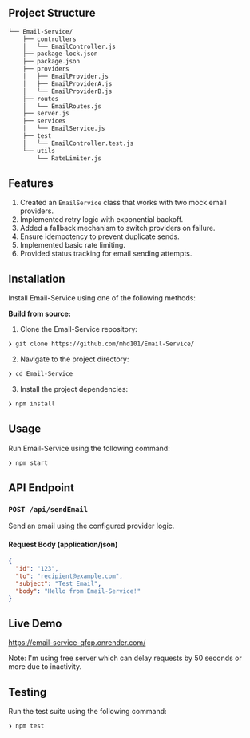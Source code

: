 
##  Project Structure

```sh
└── Email-Service/
    ├── controllers
    │   └── EmailController.js
    ├── package-lock.json
    ├── package.json
    ├── providers
    │   ├── EmailProvider.js
    │   ├── EmailProviderA.js
    │   └── EmailProviderB.js
    ├── routes
    │   └── EmailRoutes.js
    ├── server.js
    ├── services
    │   └── EmailService.js
    ├── test
    │   └── EmailController.test.js
    └── utils
        └── RateLimiter.js
```

## Features

1. Created an `EmailService` class that works with two mock email providers.  
2. Implemented retry logic with exponential backoff.  
3. Added a fallback mechanism to switch providers on failure.  
4. Ensure idempotency to prevent duplicate sends.  
5. Implemented basic rate limiting.  
6. Provided status tracking for email sending attempts.

##  Installation

Install Email-Service using one of the following methods:

**Build from source:**

1. Clone the Email-Service repository:
```sh
❯ git clone https://github.com/mhd101/Email-Service/
```

2. Navigate to the project directory:
```sh
❯ cd Email-Service
```

3. Install the project dependencies:


```sh
❯ npm install
```


##  Usage
Run Email-Service using the following command:

```sh
❯ npm start
```

## API Endpoint

### `POST /api/sendEmail`

Send an email using the configured provider logic.

#### Request Body (application/json)

```json
{
  "id": "123",
  "to": "recipient@example.com",
  "subject": "Test Email",
  "body": "Hello from Email-Service!"
}
```

## Live Demo

https://email-service-qfcp.onrender.com/

Note: I'm using free server which can delay requests by 50 seconds or more due to inactivity.



##  Testing
Run the test suite using the following command:

```sh
❯ npm test
```

